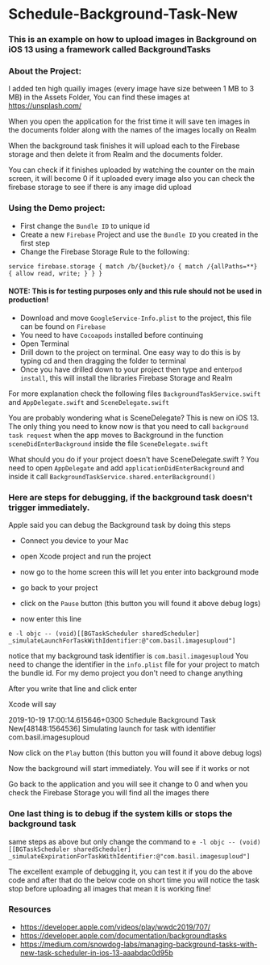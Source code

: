 # Schedule-Background-Task-New

### This is an example on how to upload images in Background on iOS 13 using a framework called BackgroundTasks

### About the Project:
I added ten high quailiy images (every image have size between 1 MB to 3 MB) in the Assets Folder,
You can find these images at https://unsplash.com/

When you open the application for the frist time it will save ten images in the documents folder along with the names of the images locally on Realm

When the background task finishes it will upload each to the Firebase storage and then delete it from Realm and the documents folder.

You can check if it finishes uploaded by watching the counter on the main screen, it will become 0 if it uploaded every image 
also you can check the firebase storage to see if there is any image did upload 

### Using the Demo project:
- First change the `Bundle ID` to unique id
- Create a new `Firebase` Project and use the `Bundle ID` you created in the first step
- Change the Firebase Storage Rule to the following:

`service firebase.storage {
  match /b/{bucket}/o {
    match /{allPaths=**} {
      allow read, write;
    }
  }
}`

#### NOTE: This is for testing purposes only and this rule should not be used in production!

- Download and move `GoogleService-Info.plist` to the project, this file can be found on `Firebase`
- You need to have `Cocoapods` installed before continuing
- Open Terminal
- Drill down to the project on terminal. One easy way to do this is by typing cd and then dragging the folder to terminal
- Once you have drilled down to your project then type and enter`pod install`, this will install the libraries Firebase Storage and Realm  


For more explanation check the following files `BackgroundTaskService.swift` and `AppDelegate.swift` and `SceneDelegate.swift`

You are probably wondering what is SceneDelegate?
This is new on iOS 13. The only thing you need to know now is that you need to call `background task request` when the app moves to Background in the function `sceneDidEnterBackground` inside the file `SceneDelegate.swift`


What should you do if your project doesn't have SceneDelegate.swift ?
You need to open `AppDelegate` and add `applicationDidEnterBackground`
and inside it call `BackgroundTaskService.shared.enterBackground()`

### Here are steps for debugging, if the background task doesn't trigger immediately.
Apple said you can debug the Background task by doing this steps 
- Connect you device to your Mac
- open Xcode project and run the project
- now go to the home screen this will let you enter into background mode
- go back to your project
- click on the `Pause` button (this button you will found it above debug logs)

- now enter this line 

`e -l objc -- (void)[[BGTaskScheduler sharedScheduler] _simulateLaunchForTaskWithIdentifier:@"com.basil.imagesuploud"]`

notice that my background task identifier is `com.basil.imagesuploud`
You need to change the identifier in the `info.plist` file for your project to match the bundle id. For my demo project you don't need to change anything

After you write that line and click enter

Xcode will say

2019-10-19 17:00:14.615646+0300 Schedule Background Task New[48148:1564536] Simulating launch for task with identifier com.basil.imagesuploud

Now click on the `Play` button (this button you will found it above debug logs)

Now the background will start immediately. You will see if it works or not

Go back to the application and you will see it change to 0
and when you check the Firebase Storage you will find all the images there 

### One last thing is to debug if the system kills or stops the background task
same steps as above but only change the command to 
`e -l objc -- (void)[[BGTaskScheduler sharedScheduler] _simulateExpirationForTaskWithIdentifier:@"com.basil.imagesuploud"]`

The excellent example of debugging it, you can test it if you do the above code and after that do the below code on short time
you will notice the task stop before uploading all images that mean it is working fine!


### Resources 
- https://developer.apple.com/videos/play/wwdc2019/707/
- https://developer.apple.com/documentation/backgroundtasks
- https://medium.com/snowdog-labs/managing-background-tasks-with-new-task-scheduler-in-ios-13-aaabdac0d95b

